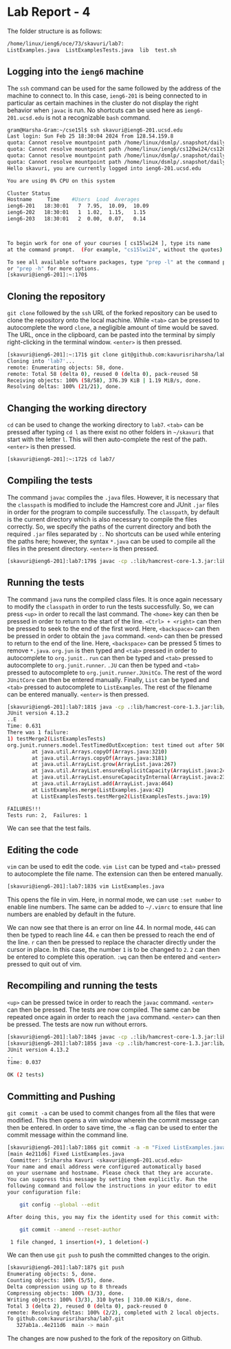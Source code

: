 # **Lab Report - 4**

The folder structure is as follows:

```bash
/home/linux/ieng6/oce/73/skavuri/lab7:
ListExamples.java  ListExamplesTests.java  lib  test.sh
```

## Logging into the `ieng6` machine

The `ssh` command can be used for the same followed by the address of the machine to connect to. In this case, `ieng6-201` is being connected to in particular as certain machines in the cluster do not display the right behavior when `javac` is run.
No shortcuts can be used here as `ieng6-201.ucsd.edu` is not a recognizable `bash` command. 

```bash
gram@Harsha-Gram:~/cse15l$ ssh skavuri@ieng6-201.ucsd.edu
Last login: Sun Feb 25 18:30:04 2024 from 128.54.159.8
quota: Cannot resolve mountpoint path /home/linux/dsmlp/.snapshot/daily.2024-01-12_0010: Stale file handle
quota: Cannot resolve mountpoint path /home/linux/ieng6/cs120wi24/cs120wi24dx/.snapshot/hourly.2024-01-29_1201: Stale file handle
quota: Cannot resolve mountpoint path /home/linux/dsmlp/.snapshot/daily.2024-02-04_0010: Stale file handle
quota: Cannot resolve mountpoint path /home/linux/dsmlp/.snapshot/daily.2024-02-05_0010: Stale file handle
Hello skavuri, you are currently logged into ieng6-201.ucsd.edu

You are using 0% CPU on this system

Cluster Status
Hostname     Time    #Users  Load  Averages
ieng6-201   18:30:01   7  7.95,  10.09,  10.09
ieng6-202   18:30:01   1  1.02,  1.15,   1.15
ieng6-203   18:30:01   2  0.00,  0.07,   0.14



To begin work for one of your courses [ cs15lwi24 ], type its name
at the command prompt.  (For example, "cs15lwi24", without the quotes).

To see all available software packages, type "prep -l" at the command prompt,
or "prep -h" for more options.
[skavuri@ieng6-201]:~:170$
```

## Cloning the repository

`git clone` followed by the `ssh` URL of the forked repository can be used to clone the repository onto the local machine. While `<tab>` can be pressed to autocomplete the word `clone`, a negligible amount of time would be saved.
The URL, once in the clipboard, can be pasted into the terminal by simply right-clicking in the terminal window. `<enter>` is then pressed.

```bash
[skavuri@ieng6-201]:~:171$ git clone git@github.com:kavurisriharsha/lab7.git
Cloning into 'lab7'...
remote: Enumerating objects: 58, done.
remote: Total 58 (delta 0), reused 0 (delta 0), pack-reused 58
Receiving objects: 100% (58/58), 376.39 KiB | 1.19 MiB/s, done.
Resolving deltas: 100% (21/21), done.
```

## Changing the working directory

`cd` can be used to change the working directory to `lab7`. `<tab>` can be pressed after typing `cd l` as there exist no other folders in `~/skavuri` that start with the letter `l`. This will then auto-complete the rest of the path. `<enter>` is then pressed.

```bash
[skavuri@ieng6-201]:~:172$ cd lab7/
```

## Compiling the tests 

The command `javac` compiles the `.java` files. However, it is necessary that the `classpath` is modified to include the Hamcrest core and JUnit `.jar` files in order for the program to compile successfully. The `classpath`, by default is the current directory 
which is also necessary to compile the files correctly. So, we specify the paths of the current directory and both the required `.jar` files separated by `:`. No shortcuts can be used while entering the paths here; however, the syntax `*.java` can be used to 
compile all the files in the present directory. `<enter>` is then pressed.

```bash
[skavuri@ieng6-201]:lab7:179$ javac -cp .:lib/hamcrest-core-1.3.jar:lib/junit-4.13.2.jar *.java
```

## Running the tests

The command `java` runs the compiled class files. It is once again necessary to modify the `classpath` in order to run the tests successfully. So, we can press `<up>` in order to recall the last command. The `<home>` key can then be pressed in order to return to the 
start of the line. `<Ctrl> + <right>` can then be pressed to seek to the end of the first word. Here, `<backspace>` can then be pressed in order to obtain the `java` command. `<end>` can then be pressed to return to the end of the line. Here, `<backspace>` can be pressed 5 times
to remove `*.java`. `org.jun` is then typed and `<tab>` pressed in order to autocomplete to `org.junit.`. `run` can then be typed and `<tab>` pressed to autocomplete to `org.junit.runner`. `.JU` can then be typed and `<tab>` pressed to autocomplete to `org.junit.runner.JUnitCo`. The 
rest of the word `JUnitCore` can then be entered manually. Finally, `List` can be typed and `<tab>` pressed to autocomplete to `ListExamples`. The rest of the filename can be entered manually. `<enter>` is then pressed.

```bash
[skavuri@ieng6-201]:lab7:181$ java -cp .:lib/hamcrest-core-1.3.jar:lib/junit-4.13.2.jar org.junit.runner.JUnitCore ListExamplesTests
JUnit version 4.13.2
..E
Time: 0.631
There was 1 failure:
1) testMerge2(ListExamplesTests)
org.junit.runners.model.TestTimedOutException: test timed out after 500 milliseconds
        at java.util.Arrays.copyOf(Arrays.java:3210)
        at java.util.Arrays.copyOf(Arrays.java:3181)
        at java.util.ArrayList.grow(ArrayList.java:267)
        at java.util.ArrayList.ensureExplicitCapacity(ArrayList.java:241)
        at java.util.ArrayList.ensureCapacityInternal(ArrayList.java:233)
        at java.util.ArrayList.add(ArrayList.java:464)
        at ListExamples.merge(ListExamples.java:42)
        at ListExamplesTests.testMerge2(ListExamplesTests.java:19)

FAILURES!!!
Tests run: 2,  Failures: 1
```

We can see that the test fails.

## Editing the code

`vim` can be used to edit the code. `vim List` can be typed and `<tab>` pressed to autocomplete the file name. The extension can then be entered manually.

```bash
[skavuri@ieng6-201]:lab7:183$ vim ListExamples.java
```
This opens the file in vim. Here, in normal mode, we can use `:set number` to enable line numbers. The same can be added to `~/.vimrc` to ensure that line numbers are enabled by default in the future.

We can now see that there is an error on line 44. In normal mode, `44G` can then be typed to reach line 44. `e` can then be pressed to reach the end of the line. `r` can then be pressed to replace the character directly under the cursor in place. In this case, the number `1` is to be changed to `2`.
`2` can then be entered to complete this operation. `:wq` can then be entered and `<enter>` pressed to quit out of vim.


## Recompiling and running the tests

`<up>` can be pressed twice in order to reach the `javac` command. `<enter>` can then be pressed. The tests are now compiled.
The same can be repeated once again in order to reach the `java` command. `<enter>` can then be pressed. The tests are now run without errors.

```bash
[skavuri@ieng6-201]:lab7:184$ javac -cp .:lib/hamcrest-core-1.3.jar:lib/junit-4.13.2.jar *.java
[skavuri@ieng6-201]:lab7:185$ java -cp .:lib/hamcrest-core-1.3.jar:lib/junit-4.13.2.jar org.junit.runner.JUnitCore ListExamplesTests
JUnit version 4.13.2
..
Time: 0.037

OK (2 tests)
```


## Committing and Pushing

`git commit -a` can be used to commit changes from all the files that were modified. This then opens a vim window wherein the commit message can then be entered. In order to save time, the `-m` flag can be used to enter the commit message within the command line.

```bash
[skavuri@ieng6-201]:lab7:186$ git commit -a -m "Fixed ListExamples.java"
[main 4e211d6] Fixed ListExamples.java
 Committer: Sriharsha Kavuri <skavuri@ieng6-201.ucsd.edu>
Your name and email address were configured automatically based
on your username and hostname. Please check that they are accurate.
You can suppress this message by setting them explicitly. Run the
following command and follow the instructions in your editor to edit
your configuration file:

    git config --global --edit

After doing this, you may fix the identity used for this commit with:

    git commit --amend --reset-author

 1 file changed, 1 insertion(+), 1 deletion(-)
```

We can then use `git push` to push the committed changes to the origin. 

```bash
[skavuri@ieng6-201]:lab7:187$ git push
Enumerating objects: 5, done.
Counting objects: 100% (5/5), done.
Delta compression using up to 8 threads
Compressing objects: 100% (3/3), done.
Writing objects: 100% (3/3), 310 bytes | 310.00 KiB/s, done.
Total 3 (delta 2), reused 0 (delta 0), pack-reused 0
remote: Resolving deltas: 100% (2/2), completed with 2 local objects.
To github.com:kavurisriharsha/lab7.git
   327ab1a..4e211d6  main -> main
```

The changes are now pushed to the fork of the repository on Github.


